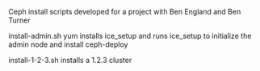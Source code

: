 Ceph install scripts developed for a project with Ben England and Ben Turner

install-admin.sh yum installs ice_setup and runs ice_setup to initialize the admin node and install ceph-deploy

install-1-2-3.sh installs a 1.2.3 cluster
